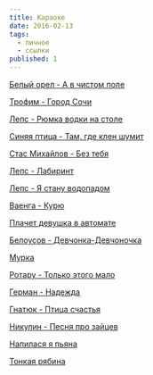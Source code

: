```yaml
---
title: Караоке
date: 2016-02-13
tags:
  - личное
  - ссылки
published: 1
---
```


<a href="http://www.karaoke.ru/artists/belyj-orel/song/a-v-chistom-pole/">Белый орел - А в чистом поле</a><br>

<a href="http://www.karaoke.ru/catalog/song/21131/">Трофим - Город Сочи</a><br>

<a href="http://www.karaoke.ru/catalog/song/11537310/">Лепс - Рюмка водки на столе</a><br>

<a href="http://www.karaoke.ru/catalog/song/18927129/">Синяя птица - Там, где клен шумит</a><br>

<a href="http://www.karaoke.ru/catalog/song/17894785/">Стас Михайлов - Без тебя</a><br>

<a href="http://www.karaoke.ru/catalog/song/11071751/">Лепс - Лабиринт</a><br>

<a href="https://www.youtube.com/watch?v=ki7gLyUjELM">Лепс - Я стану водопадом</a><br>

<a href="http://www.karaoke.ru/catalog/song/19210887/">Ваенга - Курю</a><br>

<a href="https://www.youtube.com/watch?v=QB1RckeHFC0">Плачет девушка в автомате</a><br>

<a href="https://www.youtube.com/watch?v=2fZ4GfNw6VE">Белоусов - Девчонка-Девчоночка</a><br>

<a href="http://www.karaoke.ru/catalog/song/521/">Мурка</a><br>

<a href="https://www.youtube.com/watch?v=jV0FpdgS4Bo">Ротару - Только этого мало</a><br>

<a href="http://www.karaoke.ru/catalog/song/15292302/">Герман - Надежда</a><br>

<a href="http://www.karaoke.ru/catalog/song/12092811/">Гнатюк - Птица счастья</a><br>

<a href="http://www.karaoke.ru/catalog/song/25281/">Никулин - Песня про зайцев</a><br>

<a href="http://www.karaoke.ru/catalog/song/441/">Напилася я пьяна</a><br>

<a href="http://www.karaoke.ru/catalog/song/401/">Тонкая рябина</a><br>